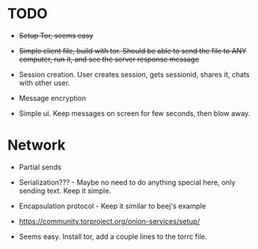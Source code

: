 # TODO
- ~~Setup Tor, seems easy~~
- ~~Simple client file, build with tor. Should be able to send the file to ANY computer, run it, and see the server response message~~
- Session creation. User creates session, gets sessionid, shares it, chats with other user.


- Message encryption
- Simple ui. Keep messages on screen for few seconds, then blow away.




# Network
- Partial sends
- Serialization??? - Maybe no need to do anything special here, only sending text. Keep it simple.
- Encapsulation protocol - Keep it similar to beej's example



- https://community.torproject.org/onion-services/setup/
- Seems easy. Install tor, add a couple lines to the torrc file.

